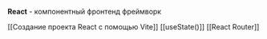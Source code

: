 **React** - компонентный фронтенд фреймворк

[[Создание проекта React с помощью Vite]]
[[useState()]]
[[React Router]]
